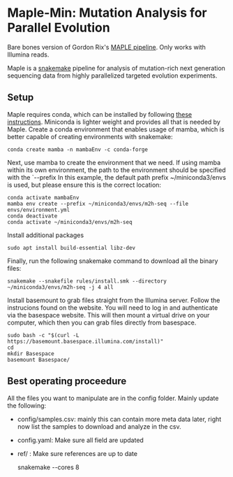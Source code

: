 # Maple-Min: Mutation Analysis for Parallel Evolution

Bare bones version of Gordon Rix's [MAPLE pipeline](https://github.com/gordonrix/maple). Only works with Illumina reads.

Maple is a [snakemake](https://snakemake.readthedocs.io/en/stable/index.html) pipeline for analysis of
mutation-rich next generation sequencing data from highly parallelized targeted evolution experiments.

## Setup

Maple requires conda, which can be installed by following [these instructions](https://docs.conda.io/projects/conda/en/latest/user-guide/install/).
Miniconda is lighter weight and provides all that is needed by Maple. Create a conda environment that enables usage of mamba, which is better capable of creating environments with snakemake:

    conda create mamba -n mambaEnv -c conda-forge


Next, use mamba to create the environment that we need. If using mamba within its own environment, the path to the environment should
be specified with the `--prefix In this example, the default path prefix ~/miniconda3/envs is used, but please ensure this is the correct location:

    conda activate mambaEnv
    mamba env create --prefix ~/miniconda3/envs/m2h-seq --file envs/environment.yml
    conda deactivate
    conda activate ~/miniconda3/envs/m2h-seq


Install additional packages

    sudo apt install build-essential libz-dev

Finally, run the following snakemake command to download all the binary files:

    snakemake --snakefile rules/install.smk --directory ~/miniconda3/envs/m2h-seq -j 4 all

Install basemount to grab files straight from the Illumina server. Follow the instrucions found on the website. You will need to log in and authenticate via the basespace website. This will then mount a virtual drive on your computer, which then you can grab files directly from basespace.

    sudo bash -c "$(curl -L https://basemount.basespace.illumina.com/install)"
    cd
    mkdir Basespace
    basemount Basespace/


## Best operating proceedure

All the files you want to manipulate are in the config folder. Mainly update the following:
- config/samples.csv: mainly this can contain more meta data later, right now list the samples to download and analyze in the csv.
- config.yaml: Make sure all field are updated
- ref/ : Make sure references are up to date

    snakemake --cores 8

